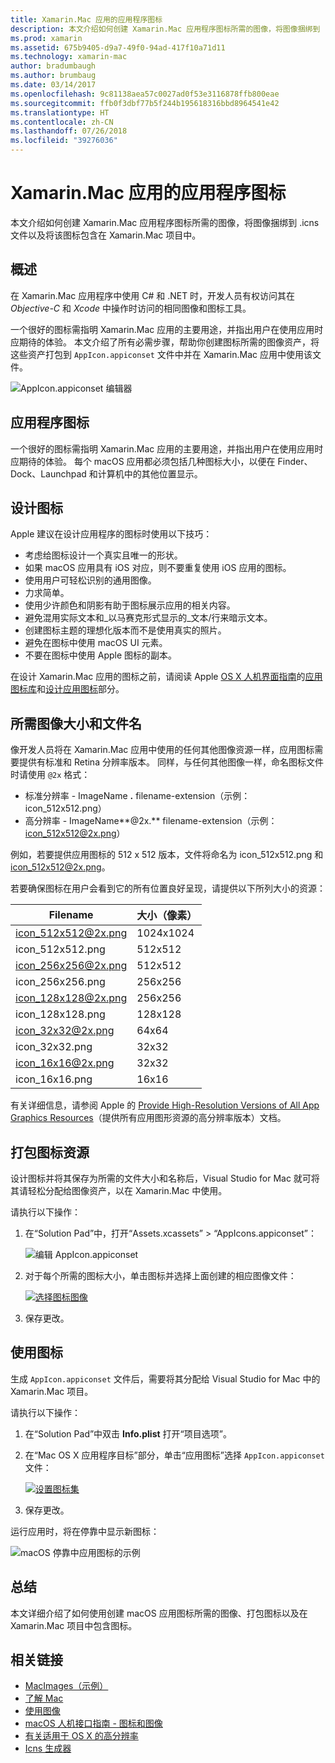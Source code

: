 ```yaml
---
title: Xamarin.Mac 应用的应用程序图标
description: 本文介绍如何创建 Xamarin.Mac 应用程序图标所需的图像，将图像捆绑到 .icns 文件以及将该图标包含在 Xamarin.Mac 项目中。
ms.prod: xamarin
ms.assetid: 675b9405-d9a7-49f0-94ad-417f10a71d11
ms.technology: xamarin-mac
author: bradumbaugh
ms.author: brumbaug
ms.date: 03/14/2017
ms.openlocfilehash: 9c81138aea57c0027ad0f53e3116878ffb800eae
ms.sourcegitcommit: ffb0f3dbf77b5f244b195618316bbd8964541e42
ms.translationtype: HT
ms.contentlocale: zh-CN
ms.lasthandoff: 07/26/2018
ms.locfileid: "39276036"
---
```

# <a name="application-icon-for-xamarinmac-apps"></a>Xamarin.Mac 应用的应用程序图标

本文介绍如何创建 Xamarin.Mac 应用程序图标所需的图像，将图像捆绑到 .icns 文件以及将该图标包含在 Xamarin.Mac 项目中。


## <a name="overview"></a>概述

在 Xamarin.Mac 应用程序中使用 C# 和 .NET 时，开发人员有权访问其在 *Objective-C* 和 *Xcode* 中操作时访问的相同图像和图标工具。

一个很好的图标需指明 Xamarin.Mac 应用的主要用途，并指出用户在使用应用时应期待的体验。 本文介绍了所有必需步骤，帮助你创建图标所需的图像资产，将这些资产打包到 `AppIcon.appiconset` 文件中并在 Xamarin.Mac 应用中使用该文件。

![AppIcon.appiconset 编辑器](app-icon-images/intro01.png "AppIcon.appiconset 编辑器")


## <a name="application-icon"></a>应用程序图标

一个很好的图标需指明 Xamarin.Mac 应用的主要用途，并指出用户在使用应用时应期待的体验。 每个 macOS 应用都必须包括几种图标大小，以便在 Finder、Dock、Launchpad 和计算机中的其他位置显示。


## <a name="designing-the-icon"></a>设计图标

Apple 建议在设计应用程序的图标时使用以下技巧：

- 考虑给图标设计一个真实且唯一的形状。
- 如果 macOS 应用具有 iOS 对应，则不要重复使用 iOS 应用的图标。
- 使用用户可轻松识别的通用图像。
- 力求简单。
- 使用少许颜色和阴影有助于图标展示应用的相关内容。
- 避免混用实际文本和_以马赛克形式显示的_文本/行来暗示文本。
- 创建图标主题的理想化版本而不是使用真实的照片。
- 避免在图标中使用 macOS UI 元素。
- 不要在图标中使用 Apple 图标的副本。

在设计 Xamarin.Mac 应用的图标之前，请阅读 Apple [OS X 人机界面指南](https://developer.apple.com/library/mac/documentation/UserExperience/Conceptual/OSXHIGuidelines/)的[应用图标库](https://developer.apple.com/library/mac/documentation/UserExperience/Conceptual/OSXHIGuidelines/Gallery.html#//apple_ref/doc/uid/20000957-CH88-SW1)和[设计应用图标](https://developer.apple.com/library/mac/documentation/UserExperience/Conceptual/OSXHIGuidelines/Designing.html#//apple_ref/doc/uid/20000957-CH87-SW1)部分。


## <a name="required-image-sizes-and-filenames"></a>所需图像大小和文件名

像开发人员将在 Xamarin.Mac 应用中使用的任何其他图像资源一样，应用图标需要提供有标准和 Retina 分辨率版本。 同样，与任何其他图像一样，命名图标文件时请使用 `@2x` 格式：

- 标准分辨率   -  ImageName **.** filename-extension（示例：icon_512x512.png）
- 高分辨率   -  ImageName**@2x.** filename-extension（示例：icon_512x512@2x.png）

例如，若要提供应用图标的 512 x 512 版本，文件将命名为 icon_512x512.png 和 icon_512x512@2x.png。

若要确保图标在用户会看到它的所有位置良好呈现，请提供以下所列大小的资源：

|Filename|大小（像素）|
|---|---|
|icon_512x512@2x.png|1024x1024|
|icon_512x512.png|512x512|
|icon_256x256@2x.png|512x512|
|icon_256x256.png|256x256|
|icon_128x128@2x.png|256x256|
|icon_128x128.png|128x128|
|icon_32x32@2x.png|64x64|
|icon_32x32.png|32x32|
|icon_16x16@2x.png|32x32|
|icon_16x16.png|16x16|

有关详细信息，请参阅 Apple 的 [Provide High-Resolution Versions of All App Graphics Resources](https://developer.apple.com/library/mac/documentation/GraphicsAnimation/Conceptual/HighResolutionOSX/Optimizing/Optimizing.html#//apple_ref/doc/uid/TP40012302-CH7-SW3)（提供所有应用图形资源的高分辨率版本）文档。


## <a name="packaging-the-icon-resources"></a>打包图标资源

设计图标并将其保存为所需的文件大小和名称后，Visual Studio for Mac 就可将其请轻松分配给图像资产，以在 Xamarin.Mac 中使用。

请执行以下操作：

1. 在“Solution Pad”中，打开“Assets.xcassets” > “AppIcons.appiconset”： 

    ![编辑 AppIcon.appiconset](app-icon-images/intro01.png "编辑 AppIcon.appiconset")
2. 对于每个所需的图标大小，单击图标并选择上面创建的相应图像文件： 

    [![选择图标图像](app-icon-images/intro02.png "选择图标图像")](app-icon-images/intro02-large.png#lightbox)
3. 保存更改。


## <a name="using-the-icon"></a>使用图标

生成 `AppIcon.appiconset` 文件后，需要将其分配给 Visual Studio for Mac 中的 Xamarin.Mac 项目。

请执行以下操作：

1. 在“Solution Pad”中双击 **Info.plist** 打开“项目选项”。
2. 在“Mac OS X 应用程序目标”部分，单击“应用图标”选择 `AppIcon.appiconset` 文件： 

    [![设置图标集](app-icon-images/icon01.png "设置图标集")](app-icon-images/icon01-large.png#lightbox)
3. 保存更改。

运行应用时，将在停靠中显示新图标：

![macOS 停靠中应用图标的示例](app-icon-images/icon04.png "macOS 停靠中应用图标的示例")


## <a name="summary"></a>总结

本文详细介绍了如何使用创建 macOS 应用图标所需的图像、打包图标以及在 Xamarin.Mac 项目中包含图标。


## <a name="related-links"></a>相关链接

- [MacImages（示例）](https://developer.xamarin.com/samples/mac/MacImages/)
- [了解 Mac](~/mac/get-started/hello-mac.md)
- [使用图像](~/mac/app-fundamentals/image.md)
- [macOS 人机接口指南 - 图标和图像](https://developer.apple.com/macos/human-interface-guidelines/icons-and-images/image-size-and-resolution/)
- [有关适用于 OS X 的高分辨率](https://developer.apple.com/library/content/documentation/GraphicsAnimation/Conceptual/HighResolutionOSX/Introduction/Introduction.html)
- [Icns 生成器](https://itunes.apple.com/us/app/icns-builder/id554660130?mt=12)
